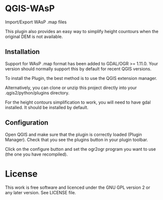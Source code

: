 QGIS-WAsP
=========

Import/Export WAsP .map files

This plugin also provides an easy way to simplify height countours when the original DEM is not available.

Installation
------------

Support for WAsP .map format has been added to GDAL/OGR >= 1.11.0. Your version should normally support this by default for recent QGIS versions.

To install the Plugin, the best method is to use the QGIS extension manager.

Alternatively, you can clone or unzip this project directly into your .qgis2/python/plugins directory.

For the height contours simplification to work, you will need to have gdal installed. It should be installed by default. 

Configuration
-------------

Open QGIS and make sure that the plugin is correctly loaded (Plugin Manager). Check that you see the plugins button in your plugin toolbar.

Click on the configure button and set the ogr2ogr program you want to use (the one you have recompiled).

License
=======

This work is free software and licenced under the GNU GPL version 2 or any later version. See LICENSE file.
